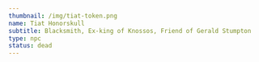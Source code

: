 ```yaml
---
thumbnail: /img/tiat-token.png
name: Tiat Honorskull
subtitle: Blacksmith, Ex-king of Knossos, Friend of Gerald Stumpton
type: npc
status: dead
---
```

